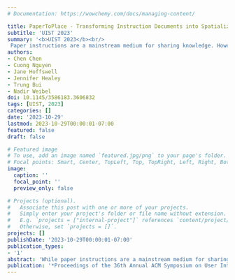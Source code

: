 ```yaml
---
# Documentation: https://wowchemy.com/docs/managing-content/

title: PaperToPlace - Transforming Instruction Documents into Spatialized and Context-Aware Mixed Reality Experiences
subtitle: 'UIST 2023'
summary: '<b>UIST 2023</b><br/>
 Paper instructions are a mainstream medium for sharing knowledge. However, consuming such instructions and translating them into activities can be inefficient due to the lack of connectivity with the physical environment. PaperToPlace is a novel workflow comprising an authoring pipeline, which allows the authors to rapidly transform and spatialize existing paper instructions into an MR experience, and a consumption pipeline, which computationally places each instruction step at an optimal location that is easy to read and does not occlude key interaction areas. This is a collaborative project with Adobe Research.'
authors:
- Chen Chen
- Cuong Nguyen
- Jane Hoffswell
- Jennifer Healey
- Trung Bui
- Nadir Weibel
doi: 10.1145/3586183.3606832
tags: [UIST, 2023]
categories: []
date: '2023-10-29'
lastmod: 2023-10-29T00:00:01-07:00
featured: false
draft: false

# Featured image
# To use, add an image named `featured.jpg/png` to your page's folder.
# Focal points: Smart, Center, TopLeft, Top, TopRight, Left, Right, BottomLeft, Bottom, BottomRight.
image:
  caption: ''
  focal_point: ''
  preview_only: false

# Projects (optional).
#   Associate this post with one or more of your projects.
#   Simply enter your project's folder or file name without extension.
#   E.g. `projects = ["internal-project"]` references `content/project/deep-learning/index.md`.
#   Otherwise, set `projects = []`.
projects: []
publishDate: '2023-10-29T00:00:01-07:00'
publication_types:
- '1'
abstract: 'While paper instructions are a mainstream medium for sharing knowledge, consuming such instructions and translating them into activities can be inefficient due to the lack of connectivity with the physical environment. We propose PaperToPlace, a novel workflow comprising an authoring pipeline, which allows the authors to rapidly transform and spatialize existing paper instructions into an MR experience, and a consumption pipeline, which computationally places each instruction step at an optimal location that is easy to read and does not occlude key interaction areas. Our evaluation of the authoring pipeline with 12 participants demonstrates the usability of our workflow and the effectiveness of using a machine learning based approach to help extract the spatial locations associated with each step. A second within-subjects study with another 12 participants demonstrates the merits of our consumption pipeline to reduce context-switching effort by delivering individual segmented instruction steps and offering hands-free affordances.'
publication: '*Proceedings of the 36th Annual ACM Symposium on User Interface Software and Technology, October 29 - November 1, 2023, San Francisco, United States*'
---
```

